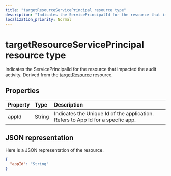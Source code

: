 ```yaml
---
title: "targetResourceServicePrincipal resource type"
description: "Indicates the ServicePrincipalId for the resource that impacted the audit activity. Derived from the targetResource resource."
localization_priority: Normal
---
```


# targetResourceServicePrincipal resource type
Indicates the ServicePrincipalId for the resource that impacted the audit activity. Derived from the [targetResource](targetresource.md) resource.



## Properties
| Property	   | Type	|Description|
|:---------------|:--------|:----------|
|appId|String|Indicates the Unique Id of the application. Refers to App Id for a specfic app.|

## JSON representation

Here is a JSON representation of the resource.

<!-- {
  "blockType": "resource",
  "optionalProperties": [

  ],
  "@odata.type": "microsoft.graph.targetResourceServicePrincipal"
}-->

```json
{
  "appId": "String"
}

```

<!-- uuid: 8fcb5dbc-d5aa-4681-8e31-b001d5168d79
2015-10-25 14:57:30 UTC -->
<!-- {
  "type": "#page.annotation",
  "description": "targetResourceServicePrincipal resource",
  "keywords": "",
  "section": "documentation",
  "tocPath": ""
}-->
